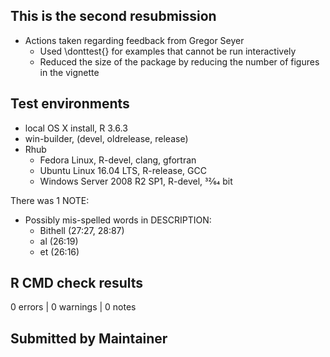 ## This is the second resubmission

* Actions taken regarding feedback from Gregor Seyer
  * Used \donttest{} for examples that cannot be run interactively
  * Reduced the size of the package by reducing the number of figures in the vignette

## Test environments
* local OS X install, R 3.6.3
* win-builder, (devel, oldrelease, release)
* Rhub
  * Fedora Linux, R-devel, clang, gfortran
  * Ubuntu Linux 16.04 LTS, R-release, GCC
  * Windows Server 2008 R2 SP1, R-devel, 32⁄64 bit
  
There was 1 NOTE:

* Possibly mis-spelled words in DESCRIPTION:
  * Bithell (27:27, 28:87)
  * al (26:19)
  * et (26:16)

## R CMD check results
0 errors | 0 warnings | 0 notes

## Submitted by Maintainer
